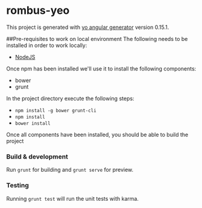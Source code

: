 # rombus-yeo

This project is generated with [yo angular generator](https://github.com/yeoman/generator-angular)
version 0.15.1.

##Pre-requisites to work on local environment
The following needs to be installed in order to work locally:
* [NodeJS](https://nodejs.org/en/download/current/)

Once npm has been installed we'll use it to install the following components:
* bower
* grunt

In the project directory execute the following steps: 

   * `npm install -g bower grunt-cli`
   * `npm install`
   * `bower install`

Once all components have been installed, you should be able to build the project

### Build & development

Run `grunt` for building and `grunt serve` for preview.

### Testing

Running `grunt test` will run the unit tests with karma.
